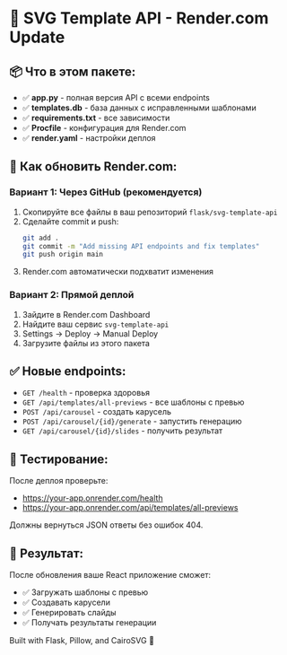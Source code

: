 # 🚀 SVG Template API - Render.com Update

## 📦 Что в этом пакете:
- ✅ **app.py** - полная версия API с всеми endpoints
- ✅ **templates.db** - база данных с исправленными шаблонами  
- ✅ **requirements.txt** - все зависимости
- ✅ **Procfile** - конфигурация для Render.com
- ✅ **render.yaml** - настройки деплоя

## 🔄 Как обновить Render.com:

### Вариант 1: Через GitHub (рекомендуется)
1. Скопируйте все файлы в ваш репозиторий `flask/svg-template-api`
2. Сделайте commit и push:
   ```bash
   git add .
   git commit -m "Add missing API endpoints and fix templates"
   git push origin main
   ```
3. Render.com автоматически подхватит изменения

### Вариант 2: Прямой деплой
1. Зайдите в Render.com Dashboard
2. Найдите ваш сервис `svg-template-api`
3. Settings → Deploy → Manual Deploy
4. Загрузите файлы из этого пакета

## ✅ Новые endpoints:
- `GET /health` - проверка здоровья
- `GET /api/templates/all-previews` - все шаблоны с превью
- `POST /api/carousel` - создать карусель
- `POST /api/carousel/{id}/generate` - запустить генерацию
- `GET /api/carousel/{id}/slides` - получить результат

## 🧪 Тестирование:
После деплоя проверьте:
- https://your-app.onrender.com/health
- https://your-app.onrender.com/api/templates/all-previews

Должны вернуться JSON ответы без ошибок 404.

## 🎯 Результат:
После обновления ваше React приложение сможет:
- ✅ Загружать шаблоны с превью
- ✅ Создавать карусели
- ✅ Генерировать слайды
- ✅ Получать результаты генерации

Built with Flask, Pillow, and CairoSVG 🚀

